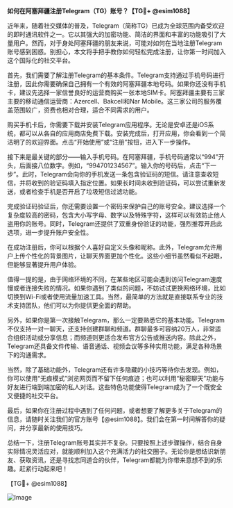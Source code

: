 **如何在阿塞拜疆注册Telegram（TG）账号？【TG💪+ @esim1088】**

近年来，随着社交媒体的普及，Telegram（简称TG）已成为全球范围内备受欢迎的即时通讯软件之一。它以其强大的加密功能、简洁的界面和丰富的功能吸引了大量用户。然而，对于身处阿塞拜疆的朋友来说，可能对如何在当地注册Telegram账号感到困惑。别担心，本文将手把手教你如何轻松完成注册，让你第一时间加入这个国际化的社交平台。

首先，我们需要了解注册Telegram的基本条件。Telegram支持通过手机号码进行注册，因此你需要确保自己拥有一个有效的阿塞拜疆本地号码。如果你还没有手机卡，建议先选择一家信誉良好的运营商购买一张本地SIM卡。阿塞拜疆主要有三家主要的移动通信运营商：Azercell、Bakcell和Nar Mobile。这三家公司的服务覆盖范围较广，资费也相对合理，适合不同需求的用户。

购买手机卡后，你需要下载并安装Telegram应用程序。无论是安卓还是iOS系统，都可以从各自的应用商店免费下载。安装完成后，打开应用，你会看到一个简洁明了的欢迎界面。点击“开始使用”或“注册”按钮，进入下一步操作。

接下来是最关键的部分——输入手机号码。在阿塞拜疆，手机号码通常以“994”开头，后面接八位数字。例如，“994701234567”。输入你的号码后，点击“下一步”。此时，Telegram会向你的手机发送一条包含验证码的短信。请注意查收短信，并将收到的验证码填入指定位置。如果长时间未收到验证码，可以尝试重新发送，或者检查手机是否开启了垃圾短信过滤功能。

完成验证码验证后，你还需要设置一个密码来保护自己的账号安全。建议选择一个复杂度较高的密码，包含大小写字母、数字以及特殊字符，这样可以有效防止他人盗用你的账号。同时，Telegram还提供了双重身份验证的功能，强烈推荐开启此选项，进一步提升账户安全性。

在成功注册后，你可以根据个人喜好自定义头像和昵称。此外，Telegram允许用户上传个性化的背景图片，让聊天界面更加个性化。这些小细节虽然看似不起眼，但能够显著提升用户体验。

值得一提的是，由于网络环境的不同，在某些地区可能会遇到访问Telegram速度慢或者连接失败的情况。如果你遇到了类似的问题，不妨试试更换网络环境，比如切换到Wi-Fi或者使用流量加速工具。当然，最简单的方法就是直接联系专业的技术支持团队，他们可以为你提供更全面的帮助。

另外，如果你是第一次接触Telegram，那么一定要熟悉它的基本功能。Telegram不仅支持一对一聊天，还支持创建群聊和频道。群聊最多可容纳20万人，非常适合组织活动或分享信息；而频道则更适合发布官方公告或推送内容。除此之外，Telegram还具备文件传输、语音通话、视频会议等多种实用功能，满足各种场景下的沟通需求。

当然，除了基础功能外，Telegram还有许多隐藏的小技巧等待你去发现。例如，你可以使用“无痕模式”浏览网页而不留下任何痕迹；也可以利用“秘密聊天”功能与好友进行端到端加密的私人对话。这些特色功能使得Telegram成为了一个既安全又便捷的社交平台。

最后，如果你在注册过程中遇到了任何问题，或者想要了解更多关于Telegram的信息，请随时关注我们的官方账号【@esim1088】。我们会在第一时间解答你的疑问，并分享最新的使用技巧。

总结一下，注册Telegram账号其实并不复杂。只要按照上述步骤操作，结合自身实际情况灵活应对，就能顺利加入这个充满活力的社交圈子。无论你是想结识新朋友、获取资讯，还是寻找志同道合的伙伴，Telegram都能为你带来意想不到的乐趣。赶紧行动起来吧！

【TG💪+ @esim1088】  

![Image](https://i.postimg.cc/4NQfJmqS/Snipaste-2025-05-13-00-14-12.png)